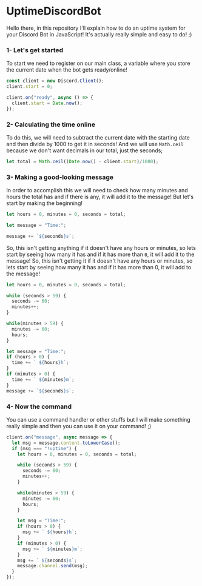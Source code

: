 # UptimeDiscordBot
Hello there, in this repository I'll explain how to do an uptime system for your Discord Bot in JavaScript!
It's actually really simple and easy to do! ;)

### 1- Let's get started
To start we need to register on our main class, a variable where you store the current date when the bot gets ready/online!
```js
const client = new Discord.Client();
client.start = 0;

client.on("ready", async () => {
  client.start = Date.now();
});
```

### 2- Calculating the time online
To do this, we will need to subtract the current date with the starting date and then divide by 1000 to get it in seconds!
And we will use `Math.ceil` because we don't want decimals in our total, just the seconds;
```js
let total = Math.ceil((Date.now() - client.start)/1000);
```

### 3- Making a good-looking message
In order to accomplish this we will need to check how many minutes and hours the total has and if there is any, it will add it to the message!
But let's start by making the beginning!
```js
let hours = 0, minutes = 0, seconds = total;

let message = "Time:";

message += `${seconds}s`;
```
So, this isn't getting anything if it doesn't have any hours or minutes, so lets start by seeing how many it has and if it has more than `0`, it will add it to the message!
So, this isn't getting it if it doesn't have any hours or minutes, so lets start by seeing how many it has and if it has more than 0, it will add to the message!
```js
let hours = 0, minutes = 0, seconds = total;

while (seconds > 59) {
  seconds -= 60;
  minutes++;
}

while(minutes > 59) {
  minutes -= 60;
  hours;
}

let message = "Time:";
if (hours > 0) {
  time += ` ${hours}h`;
}
if (minutes > 0) {
  time += ` ${minutes}m`;
}
message += `${seconds}s`;
```

### 4- Now the command
You can use a command handler or other stuffs but I will make something really simple and then you can use it on your command! ;)
```js
client.on("message", async message => {
  let msg = message.content.toLowerCase();
  if (msg === "!uptime") {
    let hours = 0, minutes = 0, seconds = total;

    while (seconds > 59) {
      seconds -= 60;
      minutes++;
    }

    while(minutes > 59) {
      minutes -= 60;
      hours;
    }

    let msg = "Time:";
    if (hours > 0) {
      msg += ` ${hours}h`;
    }
    if (minutes > 0) {
      msg += ` ${minutes}m`;
    }
    msg += ` ${seconds}s`;
    message.channel.send(msg);
  }
});
```
